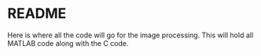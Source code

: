 # README

Here is where all the code will go for the image processing. This will hold all MATLAB code along with the C code.
